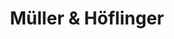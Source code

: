 ---
title: "Müller & Höflinger"
url: /diessen-am-ammersee/mueller-und-hoeflinger/
shop: Bäckerei
---